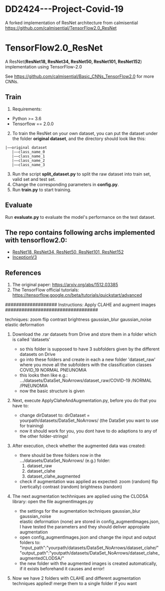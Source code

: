 # DD2424---Project-Covid-19
A forked implementation of ResNet architecture from calmisential https://github.com/calmisential/TensorFlow2.0_ResNet

# TensorFlow2.0_ResNet
A ResNet(**ResNet18, ResNet34, ResNet50, ResNet101, ResNet152**) implementation using TensorFlow-2.0

See https://github.com/calmisential/Basic_CNNs_TensorFlow2.0 for more CNNs.

## Train
1. Requirements:
+ Python >= 3.6
+ Tensorflow == 2.0.0
2. To train the ResNet on your own dataset, you can put the dataset under the folder **original dataset**, and the directory should look like this:
```
|——original dataset
   |——class_name_0
   |——class_name_1
   |——class_name_2
   |——class_name_3
```
3. Run the script **split_dataset.py** to split the raw dataset into train set, valid set and test set.
4. Change the corresponding parameters in **config.py**.
5. Run **train.py** to start training.
## Evaluate
Run **evaluate.py** to evaluate the model's performance on the test dataset.

## The repo contains following archs implemented with tensorflow2.0:
+ [ResNet18, ResNet34, ResNet50, ResNet101, ResNet152](https://github.com/calmisential/TensorFlow2.0_ResNet)
+ [InceptionV3](https://github.com/calmisential/TensorFlow2.0_InceptionV3)


## References
1. The original paper: https://arxiv.org/abs/1512.03385
2. The TensorFlow official tutorials: https://tensorflow.google.cn/beta/tutorials/quickstart/advanced

################### Instructions: Apply CLAHE and augment images ##################################

techniques:
	zoom
	flip
	contrast
	brightness
	gaussian_blur
	gaussian_noise	
	elastic deformation

1. Download the .rar datasets from Drive and store them in a folder which is called 'datasets'
	- so this folder is supposed to have 3 subfolders given by the different datasets on Drive
	- go into these folders and create in each a new folder 'dataset_raw' where you move all the 		  subfolders with the classification classes
		COVID_19
		NORMAL
		PNEUNOMIA
	- this looks then like e.g.: .../datasets/DataSet_NoArrows/dataset_raw/COVID-19
							          	      /NORMAL
							     		      /PNEUNOMIA		
	- now the basic structure is given

2. Next, execute ApplyClaheAndAugmentation.py, before you do that you have to:
	- change dirDataset to: dirDataset = yourpath/datasets/DataSet_NoArrows/ (the DataSet you want 	 										  to use for training)
	- now it should work for you, you dont have to do adaptions to any of the other folder-strings!

3. After execution, check whether the augmented data was created:
	- there should be three folders now in the .../datasets/DataSet_NoArrows/ (e.g.) folder:
		1. dataset_raw
		2. dataset_clahe
		3. dataset_clahe_augmented
	- check if augmentation was applied as expected:
		zoom (random)
		flip (vertically)
		contrast (random)
		brightness (random)

4. The next augmentation techhniques are applied using the CLODSA library: open the file augmentImages.py

	- the settings for the augmentation techniques
		gaussian_blur
		gaussian_noise	
		elastic deformation
		(none)
	  are stored in config_augmentImages.json, I have tested the parameters and they should deliver 	  appropiate augmentation
	- open config_augmentImages.json and change the input and output folders to:
		"input_path":"yourpath/datasets/DataSet_NoArrows/dataset_clahe/"
		"output_path":"youtpath/datasets/DataSet_NoArrows/dataset_clahe_augmentedCLODSA/"
	- the new folder with the augmented images is created automatically, if it exists beforehand it 	  causes and error!

5. Now we have 2 folders with CLAHE and different augmentation techniques applied!
	merge them to a single folder if you want
